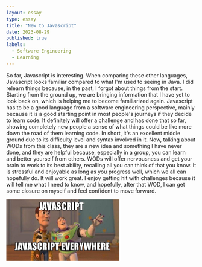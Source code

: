 ```yaml
---
layout: essay
type: essay
title: "New to Javascript"
date: 2023-08-29
published: true
labels:
  - Software Engineering
  - Learning
---
```


  So far, Javascript is interesting. When comparing these other languages, Javascript looks familiar compared to what I'm used to seeing in Java. I did relearn things because, in the past, I forgot about things from the start. Starting from the ground up, we are bringing information that I have yet to look back on, which is helping me to become familiarized again. Javascript has to be a good language from a software engineering perspective, mainly because it is a good starting point in most people's journeys if they decide to learn code. It definitely will offer a challenge and has done that so far, showing completely new people a sense of what things could be like more down the road of them learning code. In short, it's an excellent middle ground due to its difficulty level and syntax involved in it.
    Now, talking about WODs from this class, they are a new idea and something I have never done, and they are helpful because, especially in a group, you can learn and better yourself from others. WODs will offer nervousness and get your brain to work to its best ability, recalling all you can think of that you know. It is stressful and enjoyable as long as you progress well, which we all can hopefully do. It will work great. I enjoy getting hit with challenges because it will tell me what I need to know, and hopefully, after that WOD, I can get some closure on myself and feel confident to move forward.

<div class="text-center p-4">
  <img width="300px" src="../img/javascript-javascript.jpg" class="img-thumbnail" >
</div>
